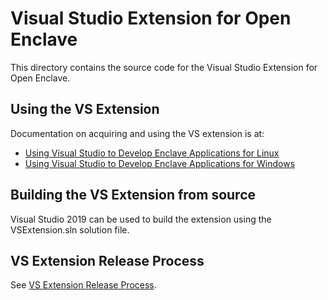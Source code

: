 # Visual Studio Extension for Open Enclave

This directory contains the source code for the Visual Studio Extension
for Open Enclave.

## Using the VS Extension

Documentation on acquiring and using the VS extension is at:

* [Using Visual Studio to Develop Enclave Applications for Linux](/docs/GettingStartedDocs/VisualStudioLinux.md)
* [Using Visual Studio to Develop Enclave Applications for Windows](/docs/GettingStartedDocs/VisualStudioWindows.md)

## Building the VS Extension from source

Visual Studio 2019 can be used to build the extension using the
VSExtension.sln solution file.

## VS Extension Release Process

See [VS Extension Release Process](vsix-release-process.md).
